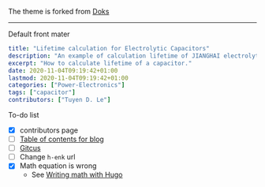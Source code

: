 The theme is forked from [Doks](https://github.com/h-enk/doks)

---

Default front mater

```yaml
title: "Lifetime calculation for Electrolytic Capacitors"
description: "An example of calculation lifetime of JIANGHAI electrolytic capacitor."
excerpt: "How to calculate lifetime of a capacitor."
date: 2020-11-04T09:19:42+01:00
lastmod: 2020-11-04T09:19:42+01:00
categories: ["Power-Electronics"]
tags: ["capacitor"]
contributors: ["Tuyen D. Le"]
```

To-do list

- [x] contributors page
- [ ] [Table of contents for blog](https://github.com/h-enk/doks/discussions/761)
- [ ] [Gitcus](https://zhauniarovich.com/post/2021/2021-06-giscus/)
- [ ] Change `h-enk` url
- [x] Math equation is wrong
  - See [Writing math with Hugo](https://misha.brukman.net/blog/2022/04/writing-math-with-hugo/)
